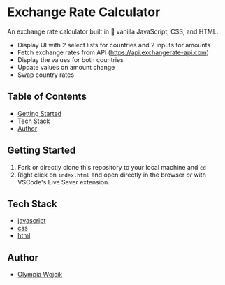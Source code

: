 # Exchange Rate Calculator
An exchange rate calculator built in 🍦 vanilla JavaScript, CSS, and HTML.
- Display UI with 2 select lists for countries and 2 inputs for amounts
- Fetch exchange rates from API (https://api.exchangerate-api.com)
- Display the values for both countries
- Update values on amount change
- Swap country rates

## Table of Contents

- [Getting Started](#getting-started)
- [Tech Stack](#tech-stack)
- [Author](#author)

## Getting Started

1. Fork or directly clone this repository to your local machine and `cd` 
2. Right click on `index.html` and open directly in the browser _or_ with VSCode's Live Sever extension. 


## Tech Stack
- [javascript](https://developer.mozilla.org/en-US/docs/Web/JavaScript)
- [css](https://developer.mozilla.org/en-US/docs/Web/CSS)
- [html](https://developer.mozilla.org/en-US/docs/Web/HTML)

## Author

- [Olympia Wojcik](https://github.com/olympiawoj)